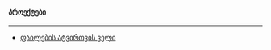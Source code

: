 #### პროექტები 

---

* [ფაილების ატვირთვის ველი]("https://xtat0x.github.io/course_projects/upload_files/index.html")